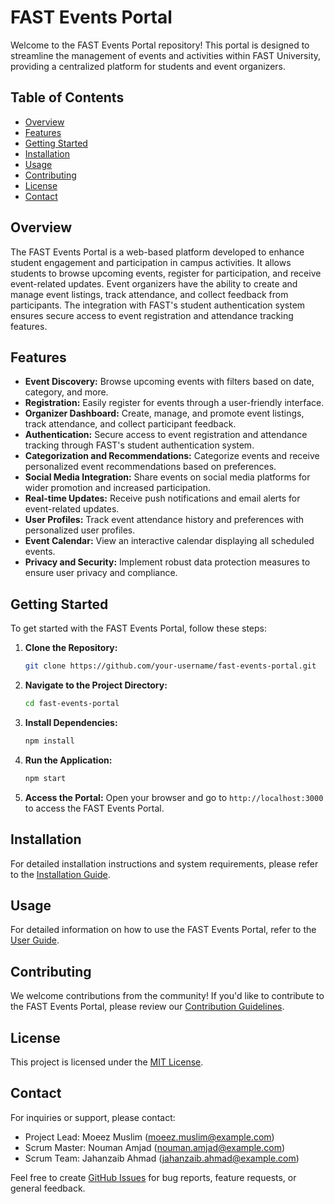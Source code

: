 # FAST Events Portal

Welcome to the FAST Events Portal repository! This portal is designed to streamline the management of events and activities within FAST University, providing a centralized platform for students and event organizers.

## Table of Contents
- [Overview](#overview)
- [Features](#features)
- [Getting Started](#getting-started)
- [Installation](#installation)
- [Usage](#usage)
- [Contributing](#contributing)
- [License](#license)
- [Contact](#contact)

## Overview

The FAST Events Portal is a web-based platform developed to enhance student engagement and participation in campus activities. It allows students to browse upcoming events, register for participation, and receive event-related updates. Event organizers have the ability to create and manage event listings, track attendance, and collect feedback from participants. The integration with FAST's student authentication system ensures secure access to event registration and attendance tracking features.

## Features

- **Event Discovery:** Browse upcoming events with filters based on date, category, and more.
- **Registration:** Easily register for events through a user-friendly interface.
- **Organizer Dashboard:** Create, manage, and promote event listings, track attendance, and collect participant feedback.
- **Authentication:** Secure access to event registration and attendance tracking through FAST's student authentication system.
- **Categorization and Recommendations:** Categorize events and receive personalized event recommendations based on preferences.
- **Social Media Integration:** Share events on social media platforms for wider promotion and increased participation.
- **Real-time Updates:** Receive push notifications and email alerts for event-related updates.
- **User Profiles:** Track event attendance history and preferences with personalized user profiles.
- **Event Calendar:** View an interactive calendar displaying all scheduled events.
- **Privacy and Security:** Implement robust data protection measures to ensure user privacy and compliance.

## Getting Started

To get started with the FAST Events Portal, follow these steps:

1. **Clone the Repository:**
   ```bash
   git clone https://github.com/your-username/fast-events-portal.git
   ```

2. **Navigate to the Project Directory:**
   ```bash
   cd fast-events-portal
   ```

3. **Install Dependencies:**
   ```bash
   npm install
   ```

4. **Run the Application:**
   ```bash
   npm start
   ```

5. **Access the Portal:**
   Open your browser and go to `http://localhost:3000` to access the FAST Events Portal.

## Installation

For detailed installation instructions and system requirements, please refer to the [Installation Guide](docs/installation.md).

## Usage

For detailed information on how to use the FAST Events Portal, refer to the [User Guide](docs/user-guide.md).

## Contributing

We welcome contributions from the community! If you'd like to contribute to the FAST Events Portal, please review our [Contribution Guidelines](CONTRIBUTING.md).

## License

This project is licensed under the [MIT License](LICENSE).

## Contact

For inquiries or support, please contact:

- Project Lead: Moeez Muslim (moeez.muslim@example.com)
- Scrum Master: Nouman Amjad (nouman.amjad@example.com)
- Scrum Team: Jahanzaib Ahmad (jahanzaib.ahmad@example.com)

Feel free to create [GitHub Issues](https://github.com/your-username/fast-events-portal/issues) for bug reports, feature requests, or general feedback.

